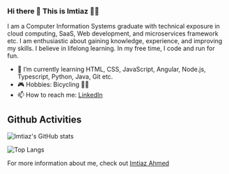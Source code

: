 ### Hi there 👋 This is Imtiaz 👨‍💻

<!--
**ImtiazVision/imtiazvision** is a ✨ _special_ ✨ repository because its `README.md` (this file) appears on your GitHub profile.

Here are some ideas to get you started:

- 🔭 I’m currently working on ...
- 🌱 I’m currently learning ...
- 👯 I’m looking to collaborate on ...
- 🤔 I’m looking for help with ...
- 💬 Ask me about ...
- 📫 How to reach me: ...
- 😄 Pronouns: ...
- ⚡ Fun fact: ...
-->
I am a Computer Information Systems graduate with technical exposure in cloud computing, SaaS, Web development, and
microservices framework etc. I am enthusiastic about gaining knowledge, experience, and improving my skills. I believe in lifelong learning. In my free time, I code and run for fun.
- 🌱 I’m currently learning HTML, CSS, JavaScript, Angular, Node.js, Typescript, Python, Java, Git etc.
- 🎮 Hobbies: Bicycling 🚴‍♂️
- 📫 How to reach me: [LinkedIn](https://www.linkedin.com/in/imtiaz-ahmed247/) 

## Github Activities
![Imtiaz's GitHub stats](https://github-readme-stats.vercel.app/api?username=imtiazvision&count_private=true&show_icons=true&theme=tokyonight)

![Top Langs](https://github-readme-stats.vercel.app/api/top-langs/?username=imtiazvision&layout=compact)




For more information about me, check out [Imtiaz Ahmed](https://www.imtiazahmed.website/)

